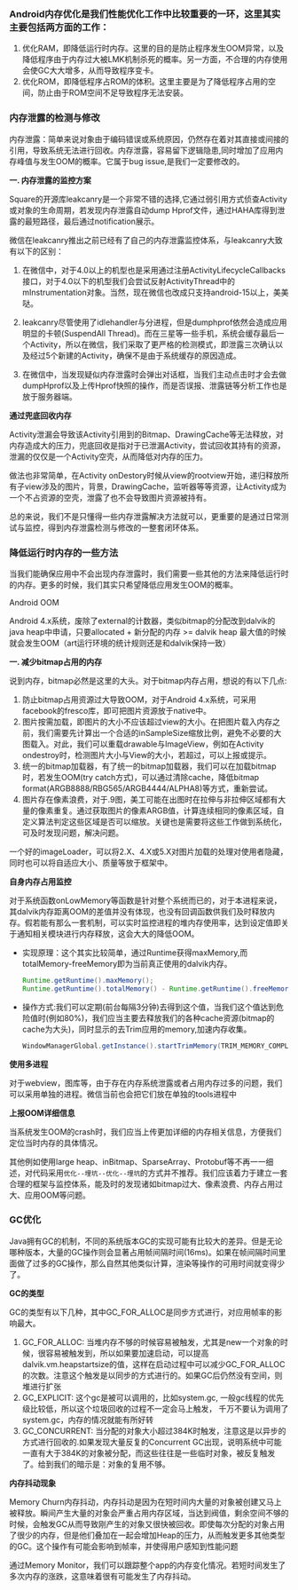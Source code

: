 ### Android内存优化是我们性能优化工作中比较重要的一环，这里其实主要包括两方面的工作：

1. 优化RAM，即降低运行时内存。这里的目的是防止程序发生OOM异常，以及降低程序由于内存过大被LMK机制杀死的概率。另一方面，不合理的内存使用会使GC大大增多，从而导致程序变卡。
2. 优化ROM，即降低程序占ROM的体积。这里主要是为了降低程序占用的空间，防止由于ROM空间不足导致程序无法安装。

### 内存泄露的检测与修改

内存泄露：简单来说对象由于编码错误或系统原因，仍然存在着对其直接或间接的引用，导致系统无法进行回收。内存泄露，容易留下逻辑隐患,同时增加了应用内存峰值与发生OOM的概率。它属于bug issue,是我们一定要修改的。

**一. 内存泄露的监控方案**

Square的开源库leakcanry是一个非常不错的选择,它通过弱引用方式侦查Activity或对象的生命周期，若发现内存泄露自动dump Hprof文件，通过HAHA库得到泄露的最短路径，最后通过notification展示。

微信在leakcanry推出之前已经有了自己的内存泄露监控体系，与leakcanry大致有以下的区别：

1. 在微信中，对于4.0以上的机型也是采用通过注册ActivityLifecycleCallbacks接口，对于4.0以下的机型我们会尝试反射ActivityThread中的mInstrumentation对象。当然，现在微信也改成只支持android-15以上，美美哒。

2. leakcanry尽管使用了idlehandler与分进程，但是dumphprof依然会造成应用明显的卡顿(SuspendAll Thread)。而在三星等一些手机，系统会缓存最后一个Activity，所以在微信，我们采取了更严格的检测模式，即泄露三次确认以及经过5个新建的Activity，确保不是由于系统缓存的原因造成。
3. 在微信中，当发现疑似内存泄露时会弹出对话框，当我们主动点击时才会去做dumpHprof以及上传Hprof快照的操作，而是否误报、泄露链等分析工作也是放于服务器端。

**通过兜底回收内存**

Activity泄漏会导致该Activity引用到的Bitmap、DrawingCache等无法释放，对内存造成大的压力，兜底回收是指对于已泄漏Activity，尝试回收其持有的资源，泄漏的仅仅是一个Activity空壳，从而降低对内存的压力。

做法也非常简单，在Activity onDestory时候从view的rootview开始，递归释放所有子view涉及的图片，背景，DrawingCache，监听器等等资源，让Activity成为一个不占资源的空壳，泄露了也不会导致图片资源被持有。

总的来说，我们不是只懂得一些内存泄露解决方法就可以，更重要的是通过日常测试与监控，得到内存泄露检测与修改的一整套闭环体系。

### 降低运行时内存的一些方法

当我们能确保应用中不会出现内存泄露时，我们需要一些其他的方法来降低运行时的内存。更多的时候，我们其实只希望降低应用发生OOM的概率。

Android OOM

Android 4.x系统，废除了external的计数器，类似bitmap的分配改到dalvik的java heap中申请，只要allocated + 新分配的内存 >= dalvik heap 最大值的时候就会发生OOM（art运行环境的统计规则还是和dalvik保持一致）

**一. 减少bitmap占用的内存**

说到内存，bitmap必然是这里的大头。对于bitmap内存占用，想说的有以下几点:

1. 防止bitmap占用资源过大导致OOM，对于Android 4.x系统，可采用facebook的fresco库，即可把图片资源放于native中。
2. 图片按需加载，即图片的大小不应该超过view的大小。在把图片载入内存之前，我们需要先计算出一个合适的inSampleSize缩放比例，避免不必要的大图载入。对此，我们可以重载drawable与ImageView，例如在Activity ondestroy时，检测图片大小与View的大小，若超过，可以上报或提示。
3. 统一的bitmap加载器，有了统一的bitmap加载器，我们可以在加载bitmap时，若发生OOM(try catch方式)，可以通过清除cache，降低bitmap format(ARGB8888/RBG565/ARGB4444/ALPHA8)等方式，重新尝试。
4. 图片存在像素浪费，对于.9图，美工可能在出图时在拉伸与非拉伸区域都有大量的像素重复。通过获取图片的像素ARGB值，计算连续相同的像素区域，自定义算法判定这些区域是否可以缩放。关键也是需要将这些工作做到系统化，可及时发现问题，解决问题。

一个好的imageLoader，可以将2.X、4.X或5.X对图片加载的处理对使用者隐藏，同时也可以将自适应大小、质量等放于框架中。

**自身内存占用监控**

对于系统函数onLowMemory等函数是针对整个系统而已的，对于本进程来说，其dalvik内存距离OOM的差值并没有体现，也没有回调函数供我们及时释放内存。假若能有那么一套机制，可以实时监控进程的堆内存使用率，达到设定值即关于通知相关模块进行内存释放，这会大大的降低OOM。

- 实现原理：这个其实比较简单，通过Runtime获得maxMemory,而totalMemory-freeMemory即为当前真正使用的dalvik内存。  

  ```java
  Runtime.getRuntime().maxMemory();  
  Runtime.getRuntime().totalMemory() - Runtime.getRuntime().freeMemory()
  ```

- 操作方式:我们可以定期(前台每隔3分钟)去得到这个值，当我们这个值达到危险值时(例如80%)，我们应当主要去释放我们的各种cache资源(bitmap的cache为大头)，同时显示的去Trim应用的memory,加速内存收集。

  ```java
  WindowManagerGlobal.getInstance().startTrimMemory(TRIM_MEMORY_COMPLETE);
  ```



**使用多进程**

对于webview，图库等，由于存在内存系统泄露或者占用内存过多的问题，我们可以采用单独的进程。微信当前也会把它们放在单独的tools进程中

**上报OOM详细信息**

当系统发生OOM的crash时，我们应当上传更加详细的内存相关信息，方便我们定位当时内存的具体情况。

其他例如使用large heap、inBitmap、SparseArray、Protobuf等不再一一细述，对代码采用`优化--埋坑--优化--埋坑`的方式并不推荐。我们应该着力于建立一套合理的框架与监控体系，能及时的发现诸如bitmap过大、像素浪费、内存占用过大、应用OOM等问题。

### GC优化

Java拥有GC的机制，不同的系统版本GC的实现可能有比较大的差异。但是无论哪种版本，大量的GC操作则会显著占用帧间隔时间(16ms)。如果在帧间隔时间里面做了过多的GC操作，那么自然其他类似计算，渲染等操作的可用时间就变得少了。

**GC的类型**

GC的类型有以下几种，其中GC_FOR_ALLOC是同步方式进行，对应用帧率的影响最大。

1. GC_FOR_ALLOC: 当堆内存不够的时候容易被触发，尤其是new一个对象的时候，很容易被触发到，所以如果要加速启动，可以提高dalvik.vm.heapstartsize的值，这样在启动过程中可以减少GC_FOR_ALLOC的次数。注意这个触发是以同步的方式进行的。如果GC后仍然没有空间，则堆进行扩张
2. GC_EXPLICIT: 这个gc是被可以调用的，比如system.gc, 一般gc线程的优先级比较低，所以这个垃圾回收的过程不一定会马上触发， 千万不要认为调用了system.gc，内存的情况就能有所好转
3. GC_CONCURRENT: 当分配的对象大小超过384K时触发，注意这是以异步的方式进行回收的.如果发现大量反复的Concurrent GC出现，说明系统中可能一直有大于384K的对象被分配，而这些往往是一些临时对象，被反复触发了。给到我们的暗示是：对象的复用不够。

**内存抖动现象**

Memory Churn内存抖动，内存抖动是因为在短时间内大量的对象被创建又马上被释放。瞬间产生大量的对象会严重占用内存区域，当达到阀值，剩余空间不够的时候，会触发GC从而导致刚产生的对象又很快被回收。即使每次分配的对象占用了很少的内存，但是他们叠加在一起会增加Heap的压力，从而触发更多其他类型的GC。这个操作有可能会影响到帧率，并使得用户感知到性能问题

通过Memory Monitor，我们可以跟踪整个app的内存变化情况。若短时间发生了多次内存的涨跌，这意味着很有可能发生了内存抖动。















































































